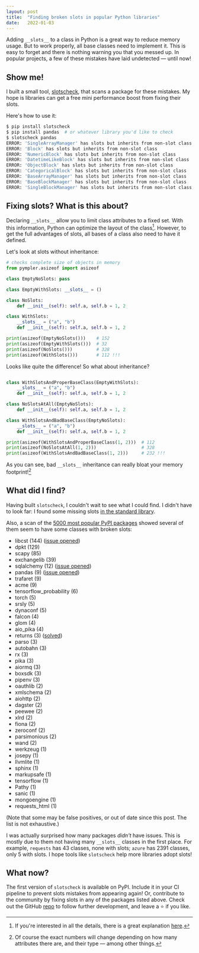 ```yaml
---
layout: post
title:  "Finding broken slots in popular Python libraries"
date:   2022-01-03
---
```


Adding `__slots__` to a class in Python is a great way to reduce memory usage.
But to work properly, all base classes need to implement it.
This is easy to forget and there is nothing warning you that you messed up.
In popular projects, a few of these mistakes have laid undetected — until now!

## Show me!

I built a small tool, [slotscheck](https://github.com/ariebovenberg/slotscheck/),
that scans a package for these mistakes.
My hope is libraries can get a free mini performance boost from fixing their slots.

Here's how to use it:

```bash
$ pip install slotscheck
$ pip install pandas  # or whatever library you'd like to check
$ slotscheck pandas
ERROR: 'SingleArrayManager' has slots but inherits from non-slot class
ERROR: 'Block' has slots but inherits from non-slot class
ERROR: 'NumericBlock' has slots but inherits from non-slot class
ERROR: 'DatetimeLikeBlock' has slots but inherits from non-slot class
ERROR: 'ObjectBlock' has slots but inherits from non-slot class
ERROR: 'CategoricalBlock' has slots but inherits from non-slot class
ERROR: 'BaseArrayManager' has slots but inherits from non-slot class
ERROR: 'BaseBlockManager' has slots but inherits from non-slot class
ERROR: 'SingleBlockManager' has slots but inherits from non-slot class
```


## Fixing slots? What is this about?

Declaring `__slots__` allow you to limit class attributes to a fixed set.
With this information, Python can optimize the layout of the class[^1].
However, to get the full advantages of slots,
all bases of a class also need to have it defined.

Let's look at slots without inheritance:

```python
# checks complete size of objects in memory
from pympler.asizeof import asizeof

class EmptyNoSlots: pass

class EmptyWithSlots: __slots__ = ()

class NoSlots:
    def __init__(self): self.a, self.b = 1, 2

class WithSlots:
    __slots__ = ("a", "b")
    def __init__(self): self.a, self.b = 1, 2

print(asizeof(EmptyNoSlots()))    # 152
print(asizeof(EmptyWithSlots()))  # 32
print(asizeof(NoSlots()))         # 328
print(asizeof(WithSlots()))       # 112 !!!
```

Looks like quite the difference!
So what about inheritance?

```python

class WithSlotsAndProperBaseClass(EmptyWithSlots):
    __slots__ = ("a", "b")
    def __init__(self): self.a, self.b = 1, 2

class NoSlotsAtAll(EmptyNoSlots):
    def __init__(self): self.a, self.b = 1, 2

class WithSlotsAndBadBaseClass(EmptyNoSlots):
    __slots__ = ("a", "b")
    def __init__(self): self.a, self.b = 1, 2

print(asizeof(WithSlotsAndProperBaseClass(1, 2)))  # 112
print(asizeof(NoSlotsAtAll(1, 2)))                 # 328
print(asizeof(WithSlotsAndBadBaseClass(1, 2)))     # 232 !!!
```

As you can see, bad `__slots__` inheritance can really bloat your memory footprint![^2]

## What did I find?

Having built `slotscheck`, I couldn't wait to see what I could find.
I didn't have to look far:
I found some missing slots [in the standard library](https://bugs.python.org/issue46244).

Also, a scan of the [5000 most popular PyPI packages](https://hugovk.github.io/top-pypi-packages/)
showed several of them seem to have some classes with broken slots:

- libcst (144) ([issue opened](https://github.com/Instagram/LibCST/issues/574))
- dpkt (129)
- scapy (85)
- exchangelib (39)
- sqlalchemy (12) ([issue opened](https://github.com/sqlalchemy/sqlalchemy/issues/7527))
- pandas (9) ([issue opened](https://github.com/pandas-dev/pandas/issues/45124))
- trafaret (9)
- acme (9)
- tensorflow_probability (6)
- torch (5)
- srsly (5)
- dynaconf (5)
- falcon (4)
- glom (4)
- aio_pika (4)
- returns (3) ([solved](https://github.com/dry-python/returns/pull/1147))
- parso (3)
- autobahn (3)
- rx (3)
- pika (3)
- aiormq (3)
- boxsdk (3)
- pipenv (3)
- oauthlib (2)
- xmlschema (2)
- aiohttp (2)
- dagster (2)
- peewee (2)
- xlrd (2)
- fiona (2)
- zeroconf (2)
- parsimonious (2)
- wand (2)
- werkzeug (1)
- josepy (1)
- llvmlite (1)
- sphinx (1)
- markupsafe (1)
- tensorflow (1)
- Pathy (1)
- sanic (1)
- mongoengine (1)
- requests_html (1)

(Note that some may be false positives, or out of date since this post.
The list is not exhaustive.)

I was actually surprised how many packages _didn't_ have issues.
This is mostly due to them not having many `__slots__` classes in the first place.
For example, `requests` has 43 classes, none with slots;
`azure` has 2391 classes, only 5 with slots.
I hope tools like `slotscheck` help more libraries adopt slots!

## What now?

The first version of `slotscheck` is available on PyPI.
Include it in your CI pipeline to prevent slots mistakes from appearing again!
Or, contribute to the community by fixing slots in any of the packages listed above.
Check out the GitHub [repo](https://github.com/ariebovenberg/slotscheck/)
to follow further development, and leave a ⭐️ if you like.

[^1]: If you're interested in all the details,
      there is a great explanation [here](https://stackoverflow.com/a/28059785).

[^2]: Of course the exact numbers will change depending on how many attributes
      there are, and their type — among other things.
